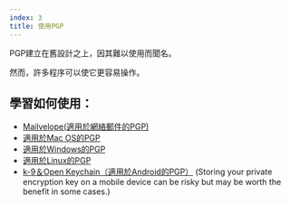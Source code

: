 ```yaml
---
index: 3
title: 使用PGP
---
```

PGP建立在舊設計之上，因其難以使用而聞名。

然而，許多程序可以使它更容易操作。

## 學習如何使用：

*   [Mailvelope(適用於網絡郵件的PGP)](umbrella://tools/messagging/s_mailvelope.md)
*   [適用於Mac OS的PGP](umbrella://tools/pgp/s_pgp-for-mac-os-x.md)
*   [適用於Windows的PGP](umbrella://tools/pgp/s_pgp-for-windows.md)
*   [適用於Linux的PGP](umbrella://tools/pgp/s_pgp-for-linux.md)
*   [k-9＆Open Keychain（適用於Android的PGP）](umbrella://tools/encryption/s_k9-apg.md) (Storing your private encryption key on a mobile device can be risky but may be worth the benefit in some cases.)
